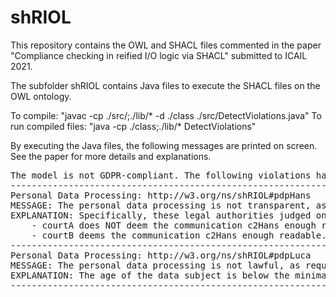 # shRIOL
This repository contains the OWL and SHACL files commented in the paper "Compliance checking in reified I/O logic via SHACL" submitted to ICAIL 2021.

The subfolder shRIOL contains Java files to execute the SHACL files on the OWL ontology.

To compile: "javac -cp ./src/;./lib/* -d ./class ./src/DetectViolations.java"
To run compiled files: "java -cp ./class;./lib/* DetectViolations"

By executing the Java files, the following messages are printed on screen. See the paper for more details and explanations.

<pre>
The model is not GDPR-compliant. The following violations have been detected:
----------------------------------------------------------------------------------------------
Personal Data Processing: http://w3.org/ns/shRIOL#pdpHans
MESSAGE: The personal data processing is not transparent, as required/defined by Article 12 of the GDPR
EXPLANATION: Specifically, these legal authorities judged one or more communications related to pdpHans as follows:
	- courtA does NOT deem the communication c2Hans enough readable.
	- courtB deems the communication c2Hans enough readable.
----------------------------------------------------------------------------------------------
Personal Data Processing: http://w3.org/ns/shRIOL#pdpLuca
MESSAGE: The personal data processing is not lawful, as required by Art.5(1)(a) and defined by Art.6 of the GDPR.
EXPLANATION: The age of the data subject is below the minimal age for consent in his/her Member State. See Art.8(1) of the GDPR.
----------------------------------------------------------------------------------------------
</pre>
